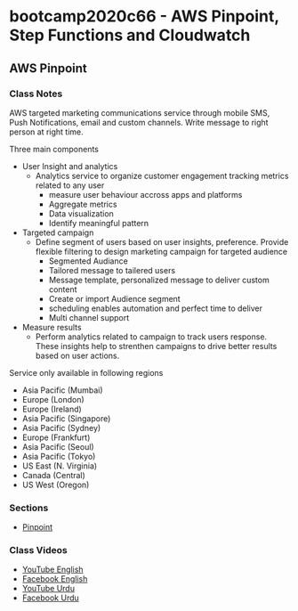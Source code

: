 # bootcamp2020c66 - AWS Pinpoint, Step Functions and Cloudwatch

## AWS Pinpoint

### Class Notes

AWS targeted marketing communications service through mobile SMS, Push Notifications, email and custom channels. Write message to right person at right time.

Three main components

- User Insight and analytics
  - Analytics service to organize customer engagement tracking metrics related to any user
    - measure user behaviour accross apps and platforms
    - Aggregate metrics
    - Data visualization
    - Identify meaningful pattern
- Targeted campaign
  - Define segment of users based on user insights, preference. Provide flexible filtering to design marketing campaign for targeted audience
    - Segmented Audiance
    - Tailored message to tailered users
    - Message template, personalized message to deliver custom content
    - Create or import Audience segment
    - scheduling enables automation and perfect time to deliver
    - Multi channel support
- Measure results
  - Perform analytics related to campaign to track users response. These insights help to strenthen campaigns to drive better results based on user actions.

Service only available in following regions

- Asia Pacific (Mumbai)
- Europe (London)
- Europe (Ireland)
- Asia Pacific (Singapore)
- Asia Pacific (Sydney)
- Europe (Frankfurt)
- Asia Pacific (Seoul)
- Asia Pacific (Tokyo)
- US East (N. Virginia)
- Canada (Central)
- US West (Oregon)

### Sections

- [Pinpoint](./step19_pinpoint)

### Class Videos

- [YouTube English](https://www.youtube.com/watch?v=C46KqvvImnA)
- [Facebook English](https://www.facebook.com/zeeshanhanif/videos/10225636344840299)
- [YouTube Urdu](https://www.youtube.com/watch?v=MHgNzf2OAPc)
- [Facebook Urdu](https://www.facebook.com/zeeshanhanif/videos/10225650154145523)
